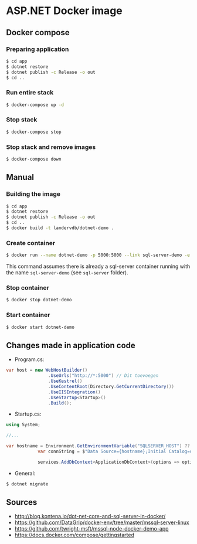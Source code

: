 # ASP.NET Docker image

## Docker compose

### Preparing application

```bash
$ cd app
$ dotnet restore
$ dotnet publish -c Release -o out
$ cd ..
```

### Run entire stack

```bash
$ docker-compose up -d
```

### Stop stack

```bash
$ docker-compose stop
```

### Stop stack and remove images

```bash
$ docker-compose down
```

## Manual

### Building the image

```bash
$ cd app
$ dotnet restore
$ dotnet publish -c Release -o out
$ cd ..
$ docker build -t landervdb/dotnet-demo .
```

### Create container

```bash
$ docker run --name dotnet-demo -p 5000:5000 --link sql-server-demo -e SQLSERVER_HOST=sql-server-demo -d landervdb/dotnet-demo
```

This command assumes there is already a sql-server container running with the name `sql-server-demo` (see `sql-server` folder).

### Stop container

```bash
$ docker stop dotnet-demo
```

### Start container

```bash
$ docker start dotnet-demo
```

## Changes made in application code

- Program.cs:

```csharp
var host = new WebHostBuilder()
                .UseUrls("http://*:5000") // Dit toevoegen
                .UseKestrel()
                .UseContentRoot(Directory.GetCurrentDirectory())
                .UseIISIntegration()
                .UseStartup<Startup>()
                .Build();
```

- Startup.cs:

```csharp
using System;

//...

var hostname = Environment.GetEnvironmentVariable("SQLSERVER_HOST") ?? "localhost";
            var connString = $"Data Source={hostname};Initial Catalog=demoapp;User ID=demouser;Password=DemoPass12;";

            services.AddDbContext<ApplicationDbContext>(options => options.UseSqlServer(connString));
```

- General:

```bash
$ dotnet migrate
```

## Sources

- http://blog.kontena.io/dot-net-core-and-sql-server-in-docker/
- https://github.com/DataGrip/docker-env/tree/master/mssql-server-linux
- https://github.com/twright-msft/mssql-node-docker-demo-app
- https://docs.docker.com/compose/gettingstarted
